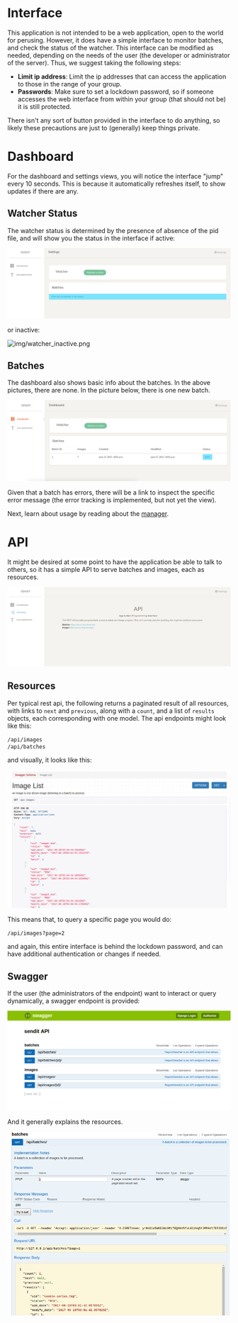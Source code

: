 # Interface
This application is not intended to be a web application, open to the world for perusing. However, it does have a simple interface to monitor batches, and check the status of the watcher. This interface can be modified as needed, depending on the needs of the user (the developer or administrator of the server). Thus, we suggest taking the following steps:

 - **Limit ip address**: Limit the ip addresses that can access the application to those in the range of your group.
 - **Passwords**: Make sure to set a lockdown password, so if someone accesses the web interface from within your group (that should not be) it is still protected.

There isn't any sort of button provided in the interface to do anything, so likely these precautions are just to (generally) keep things private.

# Dashboard
For the dashboard and settings views, you will notice the interface "jump" every 10 seconds. This is because it automatically refreshes itself, to show updates if there are any.


## Watcher Status
The watcher status is determined by the presence of absence of the pid file, and will show you the status in the interface if active:

![img/watcher_active.png](img/watcher_active.png)

or inactive:

![img/watcher_inactive.png](img/watcher_inactive.png)


## Batches
The dashboard also shows basic info about the batches. In the above pictures, there are none. In the picture below, there is one new batch. 

![img/dashboard.png](img/dashboard.png)

Given that a batch has errors, there will be a link to inspect the specific error message (the error tracking is implemented, but not yet the view).

Next, learn about usage by reading about the [manager](manager.md).


# API
It might be desired at some point to have the application be able to talk to others, so it has a simple API to serve batches and images, each as resources. 

![img/api.png](img/api.png)


## Resources
Per typical rest api, the following returns a paginated result of all resources, with links to `next` and `previous`, along with a `count`, and a list of `results` objects, each corresponding with one model. The api endpoints might look like this:

```
/api/images
/api/batches
```

and visually, it looks like this:

![img/api_detail.png](img/api_detail.png)

This means that, to query a specific page you would do:

```
/api/images?page=2
```

and again, this entire interface is behind the lockdown password, and can have additional authentication or changes if needed.


## Swagger
If the user (the administrators of the endpoint) want to interact or query dynamically, a swagger endpoint is provided:

![img/swagger.png](img/swagger.png)

And it generally explains the resources.


![img/swagger_details.png](img/swagger_details.png)
